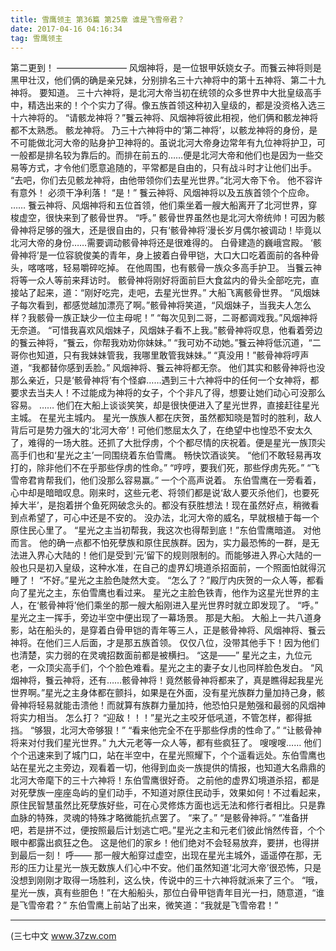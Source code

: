 ```yaml
---
title: 雪鹰领主 第36篇 第25章 谁是飞雪帝君？
date: 2017-04-16 04:16:34
tag: 雪鹰领主
---
```


第二更到！
————————
风烟神将，是一位银甲妖娆女子。而餮云神将则是黑甲壮汉，他们俩的确是亲兄妹，分别排名三十六神将中的第十五神将、第二十九神将。
要知道。
三十六神将，是北河大帝当初在统领的众多世界中大批皇级高手中，精选出来的！个个实力了得。像五族首领这种初入皇级的，都是没资格入选三十六神将的。
“请骸龙神将？”餮云神将、风烟神将彼此相视，他们俩和骸龙神将都不太熟悉。
骸龙神将。
乃三十六神将中的‘第二神将’，以骸龙神将的身份，是不可能做北河大帝的贴身护卫神将的。虽说北河大帝身边常年有九位神将护卫，可一般都是排名较为靠后的。而排在前五的……便是北河大帝和他们也是因为一些交易等方式，才令他们愿意追随的，平常都是自由的，只有战斗时才让他们出手。
“去吧，你们去见骸龙神将，由他带领你们去星光世界。”北河大帝下令。
他不容许有意外！
必须干净利落！
“是！”
餮云神将、风烟神将以及五族首领个个应命。
……
餮云神将、风烟神将和五位首领，他们乘坐着一艘大船离开了北河世界，穿梭虚空，很快来到了骸骨世界。
“呼。”
骸骨世界虽然也是北河大帝统帅！可因为骸骨神将足够的强大，还是很自由的，只有‘骸骨神将’漫长岁月偶尔被调动！毕竟以北河大帝的身份……需要调动骸骨神将还是很难得的。
白骨建造的巍峨宫殿。
‘骸骨神将’是一位容貌俊美的青年，身上披着白骨甲铠，大口大口吃着面前的各种骨头，喀喀喀，轻易嚼碎吃掉。
在他周围，也有骸骨一族众多高手护卫。
当餮云神将等一众人等前来拜访时。
骸骨神将刚好将面前巨大食盆内的骨头全部吃完，直接站了起来，道：“刚好吃完，走吧，去星光世界。”
大船飞离骸骨世界。
“风烟妹子每次看到，都感觉越加漂亮了啊。”骸骨神将笑道，“风烟妹子，当我夫人怎么样？我骸骨一族正缺少一位主母呢！”
“每次见到二哥，二哥都调戏我。”风烟神将无奈道。
“可惜我喜欢风烟妹子，风烟妹子看不上我。”骸骨神将叹息，他看着旁边的餮云神将，“餮云，你帮我劝劝你妹妹。”
“我可劝不动她。”餮云神将低沉道，“二哥你也知道，只有我妹妹管我，我哪里敢管我妹妹。”
“真没用！”骸骨神将哼声道，“我都替你感到丢脸。”
风烟神将、餮云神将都无奈。
他们其实和骸骨神将也没那么亲近，只是‘骸骨神将’有个怪癖……遇到三十六神将中的任何一个女神将，都要求去当夫人！不过能成为神将的女子，个个非凡了得，想要让她们动心可没那么容易。
……
他们在大船上谈谈笑笑，却是很快便进入了星光世界，直接赶往星光主城。
在星光主城内。
星光一族族人都在庆贺，虽然都知晓是暂时的胜利，敌人背后可是势力强大的‘北河大帝’！可他们憋屈太久了，在绝望中也惶恐不安太久了，难得的一场大胜。还抓了大批俘虏，个个都尽情的庆祝着。便是星光一族顶尖高手们也和‘星光之主’一同围绕着东伯雪鹰。
畅快饮酒谈笑。
“他们不敢轻易再攻打的，除非他们不在乎那些俘虏的性命。”
“哼哼，要我们死，那些俘虏先死。”
“飞雪帝君肯帮我们，他们没那么容易赢。”
一个个高声说着。
东伯雪鹰在一旁看着，心中却是暗暗叹息。刚来时，这些元老、将领们都是说‘敌人要灭杀他们，也要死掉大半’，是抱着拼个鱼死网破念头的。都没有获胜想法！现在虽然好点，稍微看到点希望了，可心中还是不安的。
没办法，北河大帝的威名，早就根植于每一个原住民心里了。
“星光之主当初帮我，我这次也得帮到底！”东伯雪鹰暗道。
对他而言。
他的确一点都不怕死孽族和原住民族群。因为，实力最恐怖的一群，是无法进入界心大陆的！他们是受到‘元’留下的规则限制的。而能够进入界心大陆的一般也只是初入皇级，这种水准，在自己的虚界幻境道杀招面前，一个照面怕就得沉睡了！
“不好。”星光之主脸色陡然大变。
“怎么了？”殿厅内庆贺的一众人等，都看向了星光之主，东伯雪鹰也看过来。
星光之主脸色铁青，他作为这星光世界的主人，在‘骸骨神将’他们乘坐的那一艘大船刚进入星光世界时就立即发现了。
“呼。”
星光之主一挥手，旁边半空中便出现了一幕场景。
那是大船。
大船上一共八道身影，站在船头的，是穿着白骨甲铠的青年等三人，正是骸骨神将、风烟神将、餮云神将。在他们三人后面，才是那五族首领。
仅仅八位，没带其他手下！因为他们也清楚，实力弱的在灵魂招数面前都是被横扫。
“这是——”
星光之主，九位元老，一众顶尖高手们，个个脸色难看。星光之主的妻子女儿也同样脸色发白。
“风烟神将，餮云神将，还有……骸骨神将！竟然骸骨神将都来了，真是瞧得起我星光世界啊。”星光之主身体都在颤抖，如果是在外面，没有星光族群力量加持己身，骸骨神将轻易就能击溃他！而就算有族群力量加持，他恐怕只是勉强和最弱的风烟神将实力相当。
怎么打？
“迎敌！！！”星光之主咬牙低吼道，不管怎样，都得抵挡。
“够狠，北河大帝够狠！”
“看来他完全不在乎那些俘虏的性命了。”
“让骸骨神将来对付我们星光世界。”
九大元老等一众人等，都有些疯狂了。
嗖嗖嗖……
他们个个迅速来到了城门口，站在半空中，在星光照耀下，个个遥看远处。东伯雪鹰也站在星光之主旁边，观看着一切，他得到血炎一族提供的情报，也知道大名鼎鼎的北河大帝麾下的三十六神将！东伯雪鹰很好奇。
之前他的虚界幻境道杀招，都是对死孽族一座座岛屿的皇们动手，不知道对原住民动手，效果如何！不过看起来，原住民智慧虽然比死孽族好些，可在心灵修炼方面也远无法和修行者相比。只是靠血脉的特殊，灵魂的特殊才略微能抗点罢了。
“来了。”
“是骸骨神将。”
“准备拼吧，若是拼不过，便按照最后计划逃亡吧。”星光之主和元老们彼此悄然传音，个个眼中都露出疯狂之色。
这是他们的家乡！他们绝对不会轻易放弃，要拼，也得拼到最后一刻！
呼——
那一艘大船穿过虚空，出现在星光主城外，遥遥停在那，无形的压力让星光一族无数族人们心中不安。他们虽然知道‘北河大帝’很恐怖，只是没想到刚刚才取得一场胜利，这么快，传说中的三十六神将就派来了三个。
“哦，星光一族，真有些胆色！”在大船船头，那位白骨甲铠青年目光一扫，随意道，“谁是飞雪帝君？”
东伯雪鹰上前站了出来，微笑道：“我就是飞雪帝君！”
******
(三七中文 www.37zw.com